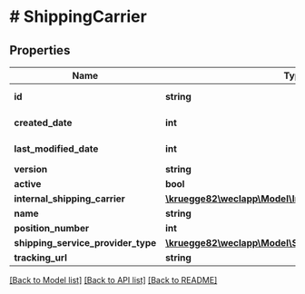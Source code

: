 # # ShippingCarrier

## Properties

Name | Type | Description | Notes
------------ | ------------- | ------------- | -------------
**id** | **string** |  | [optional] [readonly]
**created_date** | **int** |  | [optional] [readonly]
**last_modified_date** | **int** |  | [optional] [readonly]
**version** | **string** |  | [optional]
**active** | **bool** |  | [optional]
**internal_shipping_carrier** | [**\kruegge82\weclapp\Model\InternalShippingCarrier**](InternalShippingCarrier.md) |  | [optional]
**name** | **string** |  | [optional]
**position_number** | **int** |  | [optional]
**shipping_service_provider_type** | [**\kruegge82\weclapp\Model\ShippingServiceProviderType**](ShippingServiceProviderType.md) |  | [optional]
**tracking_url** | **string** |  | [optional]

[[Back to Model list]](../../README.md#models) [[Back to API list]](../../README.md#endpoints) [[Back to README]](../../README.md)
